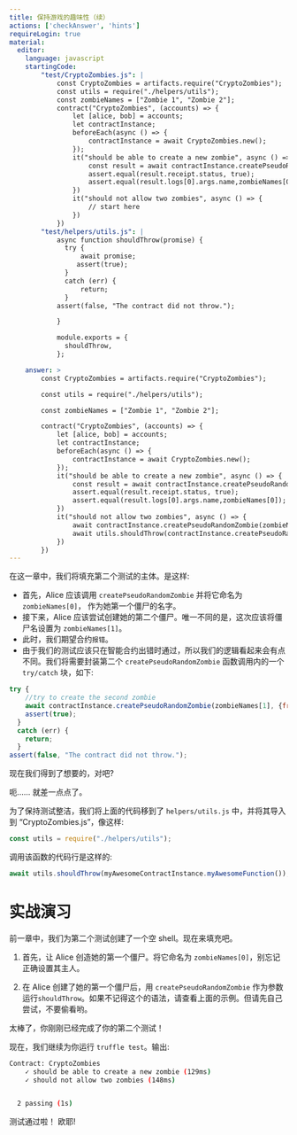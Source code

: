 ```yaml
---
title: 保持游戏的趣味性（续）
actions: ['checkAnswer', 'hints']
requireLogin: true
material:
  editor:
    language: javascript
    startingCode:
        "test/CryptoZombies.js": |
            const CryptoZombies = artifacts.require("CryptoZombies");
            const utils = require("./helpers/utils");
            const zombieNames = ["Zombie 1", "Zombie 2"];
            contract("CryptoZombies", (accounts) => {
                let [alice, bob] = accounts;
                let contractInstance;
                beforeEach(async () => {
                    contractInstance = await CryptoZombies.new();
                });
                it("should be able to create a new zombie", async () => {
                    const result = await contractInstance.createPseudoRandomZombie(zombieNames[0], {from: alice});
                    assert.equal(result.receipt.status, true);
                    assert.equal(result.logs[0].args.name,zombieNames[0]);
                })
                it("should not allow two zombies", async () => {
                    // start here
                })
            })
        "test/helpers/utils.js": |
            async function shouldThrow(promise) {
              try {
                  await promise;
                 assert(true);
              }
              catch (err) {
                  return;
              }
            assert(false, "The contract did not throw.");

            }

            module.exports = {
              shouldThrow,
            };

    answer: >
        const CryptoZombies = artifacts.require("CryptoZombies");

        const utils = require("./helpers/utils");

        const zombieNames = ["Zombie 1", "Zombie 2"];

        contract("CryptoZombies", (accounts) => {
            let [alice, bob] = accounts;
            let contractInstance;
            beforeEach(async () => {
                contractInstance = await CryptoZombies.new();
            });
            it("should be able to create a new zombie", async () => {
                const result = await contractInstance.createPseudoRandomZombie(zombieNames[0], {from: alice});
                assert.equal(result.receipt.status, true);
                assert.equal(result.logs[0].args.name,zombieNames[0]);
            })
            it("should not allow two zombies", async () => {
                await contractInstance.createPseudoRandomZombie(zombieNames[0], {from: alice});
                await utils.shouldThrow(contractInstance.createPseudoRandomZombie(zombieNames[1], {from: alice}));
            })
        })
---
```


在这一章中，我们将填充第二个测试的主体。是这样:
- 首先，Alice 应该调用 `createPseudoRandomZombie` 并将它命名为 `zombieNames[0]`， 作为她第一个僵尸的名字。
- 接下来，Alice 应该尝试创建她的第二个僵尸。唯一不同的是，这次应该将僵尸名设置为 `zombieNames[1]`。
- 此时，我们期望合约`报错`。
- 由于我们的测试应该只在智能合约出错时通过，所以我们的逻辑看起来会有点不同。我们将需要封装第二个 `createPseudoRandomZombie` 函数调用内的一个 `try/catch` 块，如下:

```javascript
try {
    //try to create the second zombie
    await contractInstance.createPseudoRandomZombie(zombieNames[1], {from: alice});
    assert(true);
  }
  catch (err) {
    return;
  }
assert(false, "The contract did not throw.");
```
现在我们得到了想要的，对吧?

呃…… 就差一点点了。

为了保持测试整洁，我们将上面的代码移到了 `helpers/utils.js` 中，并将其导入到 “CryptoZombies.js”，像这样:

```javascript
const utils = require("./helpers/utils");
```

调用该函数的代码行是这样的:

```javascript
await utils.shouldThrow(myAwesomeContractInstance.myAwesomeFunction());
```

# 实战演习

前一章中，我们为第二个测试创建了一个空 shell。现在来填充吧。

1.  首先，让 Alice 创造她的第一个僵尸。将它命名为 `zombieNames[0]`，别忘记正确设置其主人。

2.  在 Alice 创建了她的第一个僵尸后，用 `createPseudoRandomZombie` 作为参数运行`shouldThrow`。如果不记得这个的语法，请查看上面的示例。但请先自己尝试，不要偷看哟。

太棒了，你刚刚已经完成了你的第二个测试！

现在，我们继续为你运行 `truffle test`。输出:

```bash
Contract: CryptoZombies
    ✓ should be able to create a new zombie (129ms)
    ✓ should not allow two zombies (148ms)


  2 passing (1s)
```

测试通过啦！ 欧耶!
